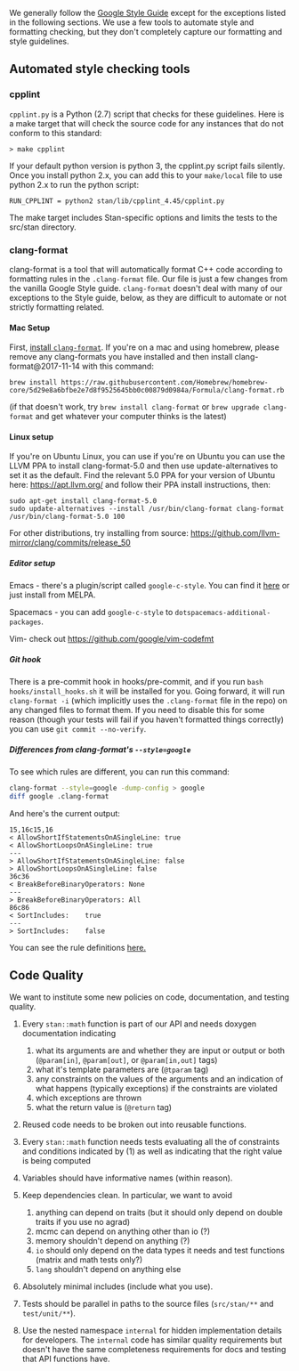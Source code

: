 We generally follow the [Google Style Guide](https://google.github.io/styleguide/cppguide.html) except for the exceptions listed in the following sections. We use a few tools to automate style and formatting checking, but they don't completely capture our formatting and style guidelines.

## Automated style checking tools

### cpplint
`cpplint.py` is a Python (2.7) script that checks for these guidelines. Here is a make target that will check the source code for any instances that do not conform to this standard:

```
> make cpplint
```

If your default python version is python 3, the cpplint.py script fails silently. Once you install python 2.x, you can add this to your `make/local` file to use python 2.x to run the python script:
```
RUN_CPPLINT = python2 stan/lib/cpplint_4.45/cpplint.py
```

The make target includes Stan-specific options and limits the tests to the src/stan directory.

### clang-format
clang-format is a tool that will automatically format C++ code according to formatting rules in the `.clang-format` file. Our file is just a few changes from the vanilla Google Style guide. `clang-format` doesn't deal with many of our exceptions to the Style guide, below, as they are difficult to automate or not strictly formatting related.

#### Mac Setup
First, [install `clang-format`](http://geant.cern.ch/content/clang-format-git-hook). If you're on a mac and using homebrew, please remove any clang-formats you have installed and then install clang-format@2017-11-14 with this command:
```
brew install https://raw.githubusercontent.com/Homebrew/homebrew-core/5d29e8a6bfbe2e7d8f9525645bb0c00879d0984a/Formula/clang-format.rb
```
(if that doesn't work, try `brew install clang-format` or `brew upgrade clang-format` and get whatever your computer thinks is the latest)

#### Linux setup
If you're on Ubuntu Linux, you can use if you're on Ubuntu you can use the LLVM PPA to install clang-format-5.0 and then use update-alternatives to set it as the default. Find the relevant 5.0 PPA for your version of Ubuntu here: https://apt.llvm.org/ and follow their PPA install instructions, then:
```
sudo apt-get install clang-format-5.0
sudo update-alternatives --install /usr/bin/clang-format clang-format /usr/bin/clang-format-5.0 100
```

For other distributions, try installing from source: https://github.com/llvm-mirror/clang/commits/release_50

##### Editor setup
Emacs - there's a plugin/script called `google-c-style`. You can find it [here](https://raw.githubusercontent.com/google/styleguide/gh-pages/google-c-style.el) or just install from MELPA.

Spacemacs - you can add `google-c-style` to `dotspacemacs-additional-packages`.

Vim- check out https://github.com/google/vim-codefmt

##### Git hook
There is a pre-commit hook in hooks/pre-commit, and if you run `bash hooks/install_hooks.sh` it will be installed for you. Going forward, it will run `clang-format -i` (which implicitly uses the `.clang-format` file in the repo) on any changed files to format them. If you need to disable this for some reason (though your tests will fail if you haven't formatted things correctly) you can use `git commit --no-verify`.

##### Differences from clang-format's `--style=google`
To see which rules are different, you can run this command:
```sh
clang-format --style=google -dump-config > google
diff google .clang-format 
```
And here's the current output:
```
15,16c15,16
< AllowShortIfStatementsOnASingleLine: true
< AllowShortLoopsOnASingleLine: true
---
> AllowShortIfStatementsOnASingleLine: false
> AllowShortLoopsOnASingleLine: false
36c36
< BreakBeforeBinaryOperators: None
---
> BreakBeforeBinaryOperators: All
86c86
< SortIncludes:    true
---
> SortIncludes:    false
```

You can see the rule definitions [here.](https://clang.llvm.org/docs/ClangFormatStyleOptions.html) 

## Code Quality

We want to institute some new policies on code, documentation, and testing quality. 

1.  Every `stan::math` function is part of our API and needs doxygen documentation indicating
    1. what its arguments are and whether they are input or output or both (`@param[in]`, `@param[out]`, or `@param[in,out]` tags)
    2.  what it's template parameters are (`@tparam` tag)
    3.  any constraints on the values of the arguments and an indication of what happens (typically exceptions) if the constraints are violated
    4.  which exceptions are thrown 
    5.  what the return value is (`@return` tag)

2.  Reused code needs to be broken out into reusable functions.

3.  Every `stan::math` function needs tests evaluating all the of constraints and conditions indicated by (1) as well as indicating that the right value is being computed

4.  Variables should have informative names (within reason).

5.  Keep dependencies clean.  In particular, we want to avoid
    1.  anything can depend on traits (but it should only depend on double traits if you use no agrad)
    2.  mcmc can depend on anything other than io (?)
    3.  memory shouldn't depend on anything (?)
    4.  `io` should only depend on the data types it needs and test functions (matrix and math tests only?)
    5.  `lang` shouldn't depend on anything else

6.  Absolutely minimal includes (include what you use).

7.  Tests should be parallel in paths to the source files (`src/stan/**` and `test/unit/**`).

8. Use the nested namespace `internal` for hidden implementation details for developers.  The `internal` code has similar quality requirements but doesn't have the same completeness requirements for docs and testing that API functions have. 